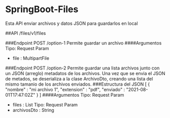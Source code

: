 # SpringBoot-Files

Esta API enviar archivos y datos JSON para guardarlos en local

##API /files/v1/files

###Endpoint POST /option-1
Permite guardar un archivo
####Argumentos
Tipo: Request Param
- file : MultipartFile

###Endpoint POST /option-2
Permite guardar una lista archivos junto con un JSON (arreglo) metadatos de los archivos. Una vez que se envia el JSON de metados, se deserializa a la clase ArchivoDto, creando una lista del mismo tamanio de los archivos enviados.
###Estructura del JSON
[
  {
    "nombre" : "mi archivo 1",
    "extension" : "pdf",
    "enviado" : "2021-08-01T17:47:02Z"
  }
]
####Argumentos
Tipo: Request Param
- files : List<MultipartFile>
Tipo: Request Param
- archivosDto : String
